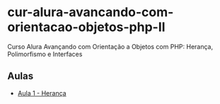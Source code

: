 # cur-alura-avancando-com-orientacao-objetos-php-II
Curso Alura Avançando com Orientação a Objetos com PHP: Herança, Polimorfismo e Interfaces

## Aulas
- [Aula 1 - Herança](https://github.com/vxrnxk/cur-alura-avancando-com-orientacao-objetos-php-II/tree/master/aula-01)